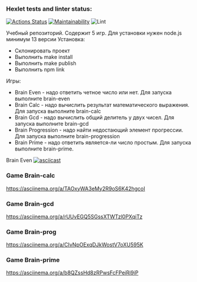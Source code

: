 ### Hexlet tests and linter status:
[![Actions Status](https://github.com/andreyDanilovEd/frontend-project-lvl1/workflows/hexlet-check/badge.svg)](https://github.com/andreyDanilovEd/frontend-project-lvl1/actions)
[![Maintainability](https://api.codeclimate.com/v1/badges/a99a88d28ad37a79dbf6/maintainability)](https://codeclimate.com/github/codeclimate/codeclimate/maintainability)
![Lint](https://github.com/andreyDanilovEd/frontend-project-lvl1/actions/workflows/my-github-actions.yml/badge.svg)

Учебный репозиторий. Содержит 5 игр. Для установки нужен node.js минимум 13 версии Установка:

- Склонировать проект
- Выполнить make install
- Выполнить make publish
- Выполнить npm link

Игры:

- Brain Even - надо ответить четное число или нет. Для запуска выполните brain-even
- Brain Calc - надо вычислить результат математического выражения. Для запуска выполните brain-calc
- Brain Gcd - надо вычислить общий делитель у двух чисел. Для запуска выполните brain-gcd
- Brain Progression - надо найти недостающий элемент прогрессии. Для запуска выполните brain-progression
- Brain Prime - надо ответить является-ли число простым. Для запуска выполните brain-prime.

Brain Even
 [![asciicast](https://asciinema.org/a/7LkqgeB3Ax6zo2KM9aRKELGMR)](https://asciinema.org/a/7LkqgeB3Ax6zo2KM9aRKELGMR)

### Game Brain-calc
https://asciinema.org/a/TAOxyWA3eMy2R9oS6K42hgcoI
### Game Brain-gcd
https://asciinema.org/a/rUUvEGQ5SGssXTWTzl0PXqiTz
### Game Brain-prog
https://asciinema.org/a/CIvNpOExqDJkWostV7oXU595K
### Game Brain-prime
https://asciinema.org/a/b8QZssHd8zRPwsFcFPeiRi9iP